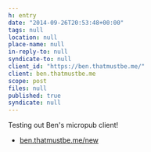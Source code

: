```yaml
---
h: entry
date: "2014-09-26T20:53:48+00:00"
tags: null
location: null
place-name: null
in-reply-to: null
syndicate-to: null
client_id: "https://ben.thatmustbe.me/"
client: ben.thatmustbe.me
scope: post
files: null
published: true
syndicate: null
---
```

Testing out Ben's micropub client!

- [ben.thatmustbe.me/new](https://ben.thatmustbe.me/new)